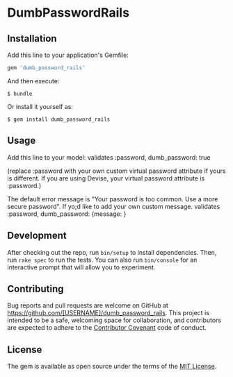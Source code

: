 # DumbPasswordRails

## Installation

Add this line to your application's Gemfile:

```ruby
gem 'dumb_password_rails'
```

And then execute:

    $ bundle

Or install it yourself as:

    $ gem install dumb_password_rails

## Usage

Add this line to your model:
    validates :password, dumb_password: true

(replace :password with your own custom virtual password attribute if yours is different. If you are using Devise, your virtual password attribute is :password.)

The default error message is "Your password is too common. Use a more secure password". If yo;d like to add your own custom message. 
    validates :password, dumb_password: {message: <YOUR CUSTOM MESSAGE>}






## Development

After checking out the repo, run `bin/setup` to install dependencies. Then, run `rake spec` to run the tests. You can also run `bin/console` for an interactive prompt that will allow you to experiment.

## Contributing

Bug reports and pull requests are welcome on GitHub at https://github.com/[USERNAME]/dumb_password_rails. This project is intended to be a safe, welcoming space for collaboration, and contributors are expected to adhere to the [Contributor Covenant](http://contributor-covenant.org) code of conduct.


## License

The gem is available as open source under the terms of the [MIT License](http://opensource.org/licenses/MIT).

